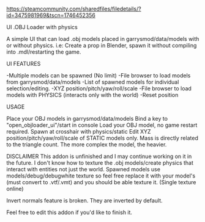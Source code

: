 
https://steamcommunity.com/sharedfiles/filedetails/?id=3475981969&tscn=1746452356



UI .OBJ Loader with physics

A simple UI that can load .obj models placed in garrysmod/data/models with or without physics.
i.e: Create a prop in Blender, spawn it without compiling into .mdl/restarting the game.

UI FEATURES

-Multiple models can be spawned (No limit)
-File browser to load models from garrysmod/data/models
-List of spawned models for individual selection/editing.
-XYZ position/pitch/yaw/roll/scale
-File browser to load models with PHYSICS (interacts only with the world)
-Reset position

USAGE

Place your OBJ models in garrysmod/data/models
Bind a key to "open_objloader_ui"/start in console
Load your OBJ model, no game restart required.
Spawn at crosshair with physics/static
Edit XYZ position/pitch/yaw/roll/scale of STATIC models only.
Mass is directly related to the triangle count.
The more complex the model, the heavier.


DISCLAIMER
This addon is unfinished and I may continue working on it in the future.
I don't know how to texture the .obj models/create physics that interact with entities not just the world.
Spawned models use models/debug/debugwhite texture
so feel free replace it with your model's (must convert to .vtf/.vmt)
and you should be able texture it. (Single texture online)

Invert normals feature is broken. They are inverted by default.


Feel free to edit this addon if you'd like to finish it.
